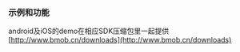 ### 示例和功能

android及iOS的demo在相应SDK压缩包里一起提供[http://www.bmob.cn/downloads](http://www.bmob.cn/downloads)



